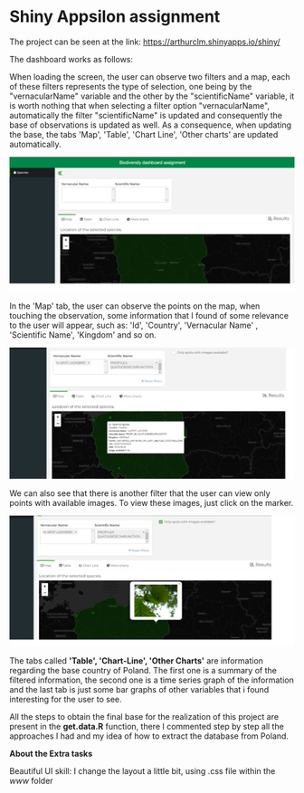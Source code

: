 # Shiny Appsilon assignment

The project can be seen at the link: https://arthurclm.shinyapps.io/shiny/

The dashboard works as follows:

When loading the screen, the user can observe two filters and a map, each of these filters represents the type of selection, one being by the "vernacularName" variable and the other by the "scientificName" variable, it is worth nothing that when selecting a filter option "vernacularName", automatically the filter "scientificName" is updated and consequently the base of observations is updated as well. As a consequence, when updating the base, the tabs 'Map', 'Table', 'Chart Line', 'Other charts' are updated automatically.

![](images_tutorial/img1.png)

In the 'Map' tab, the user can observe the points on the map, when touching the observation, some information that I found of some relevance to the user will appear, such as: 'Id', 'Country', 'Vernacular Name' , 'Scientific Name', 'Kingdom' and so on.

![](images_tutorial/img2.png)

We can also see that there is another filter that the user can view only points with available images. To view these images, just click on the marker.

![](images_tutorial/img3.png)

The tabs called **'Table', 'Chart-Line', 'Other Charts'** are information regarding the base country of Poland. The first one is a summary of the filtered information, the second one is a time series graph of the information and the last tab is just some bar graphs of other variables that i found interesting for the user to see.

All the steps to obtain the final base for the realization of this project are present in the **get.data.R** function, there I commented step by step all the approaches I had and my idea of how to extract the database from Poland.

**About the Extra tasks**

Beautiful UI skill: I change the layout a little bit, using .css file within the *www* folder
